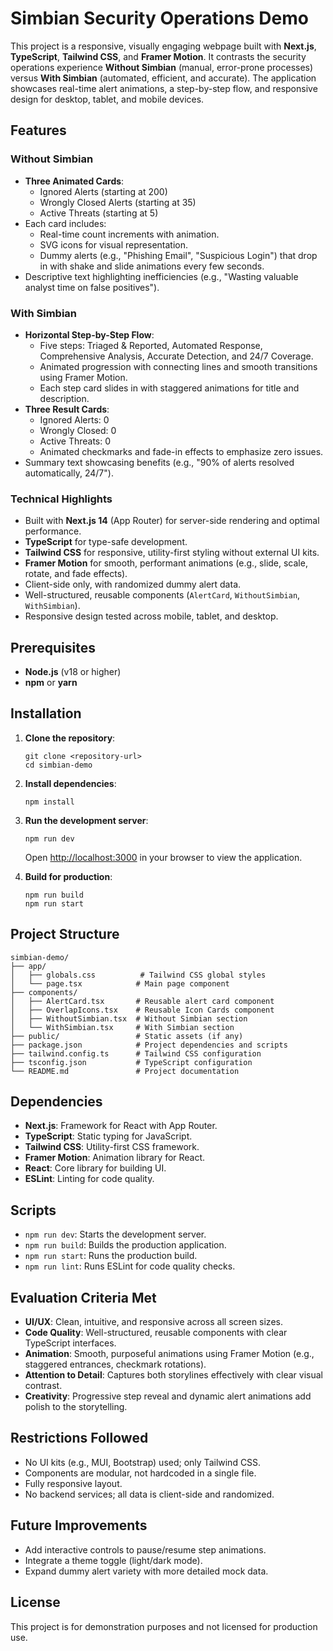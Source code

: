 # Simbian Security Operations Demo

This project is a responsive, visually engaging webpage built with **Next.js**, **TypeScript**, **Tailwind CSS**, and **Framer Motion**. It contrasts the security operations experience **Without Simbian** (manual, error-prone processes) versus **With Simbian** (automated, efficient, and accurate). The application showcases real-time alert animations, a step-by-step flow, and responsive design for desktop, tablet, and mobile devices.

## Features

### Without Simbian

- **Three Animated Cards**:
  - Ignored Alerts (starting at 200)
  - Wrongly Closed Alerts (starting at 35)
  - Active Threats (starting at 5)
- Each card includes:
  - Real-time count increments with animation.
  - SVG icons for visual representation.
  - Dummy alerts (e.g., "Phishing Email", "Suspicious Login") that drop in with shake and slide animations every few seconds.
- Descriptive text highlighting inefficiencies (e.g., "Wasting valuable analyst time on false positives").

### With Simbian

- **Horizontal Step-by-Step Flow**:
  - Five steps: Triaged & Reported, Automated Response, Comprehensive Analysis, Accurate Detection, and 24/7 Coverage.
  - Animated progression with connecting lines and smooth transitions using Framer Motion.
  - Each step card slides in with staggered animations for title and description.
- **Three Result Cards**:
  - Ignored Alerts: 0
  - Wrongly Closed: 0
  - Active Threats: 0
  - Animated checkmarks and fade-in effects to emphasize zero issues.
- Summary text showcasing benefits (e.g., "90% of alerts resolved automatically, 24/7").

### Technical Highlights

- Built with **Next.js 14** (App Router) for server-side rendering and optimal performance.
- **TypeScript** for type-safe development.
- **Tailwind CSS** for responsive, utility-first styling without external UI kits.
- **Framer Motion** for smooth, performant animations (e.g., slide, scale, rotate, and fade effects).
- Client-side only, with randomized dummy alert data.
- Well-structured, reusable components (`AlertCard`, `WithoutSimbian`, `WithSimbian`).
- Responsive design tested across mobile, tablet, and desktop.

## Prerequisites

- **Node.js** (v18 or higher)
- **npm** or **yarn**

## Installation

1.  **Clone the repository**:

    ```
    git clone <repository-url>
    cd simbian-demo

    ```

2.  **Install dependencies**:

    ```
    npm install

    ```

3.  **Run the development server**:

    ```
    npm run dev

    ```

    Open [http://localhost:3000](http://localhost:3000/) in your browser to view the application.

4.  **Build for production**:

    ```
    npm run build
    npm run start

    ```

## Project Structure

```
simbian-demo/
├── app/
│   ├── globals.css          # Tailwind CSS global styles
│   └── page.tsx            # Main page component
├── components/
│   ├── AlertCard.tsx       # Reusable alert card component
│   ├── OverlapIcons.tsx    # Reusable Icon Cards component
│   ├── WithoutSimbian.tsx  # Without Simbian section
│   └── WithSimbian.tsx     # With Simbian section
├── public/                 # Static assets (if any)
├── package.json            # Project dependencies and scripts
├── tailwind.config.ts      # Tailwind CSS configuration
├── tsconfig.json           # TypeScript configuration
└── README.md               # Project documentation

```

## Dependencies

- **Next.js**: Framework for React with App Router.
- **TypeScript**: Static typing for JavaScript.
- **Tailwind CSS**: Utility-first CSS framework.
- **Framer Motion**: Animation library for React.
- **React**: Core library for building UI.
- **ESLint**: Linting for code quality.

## Scripts

- `npm run dev`: Starts the development server.
- `npm run build`: Builds the production application.
- `npm run start`: Runs the production build.
- `npm run lint`: Runs ESLint for code quality checks.

## Evaluation Criteria Met

- **UI/UX**: Clean, intuitive, and responsive across all screen sizes.
- **Code Quality**: Well-structured, reusable components with clear TypeScript interfaces.
- **Animation**: Smooth, purposeful animations using Framer Motion (e.g., staggered entrances, checkmark rotations).
- **Attention to Detail**: Captures both storylines effectively with clear visual contrast.
- **Creativity**: Progressive step reveal and dynamic alert animations add polish to the storytelling.

## Restrictions Followed

- No UI kits (e.g., MUI, Bootstrap) used; only Tailwind CSS.
- Components are modular, not hardcoded in a single file.
- Fully responsive layout.
- No backend services; all data is client-side and randomized.

## Future Improvements

- Add interactive controls to pause/resume step animations.
- Integrate a theme toggle (light/dark mode).
- Expand dummy alert variety with more detailed mock data.

## License

This project is for demonstration purposes and not licensed for production use.
